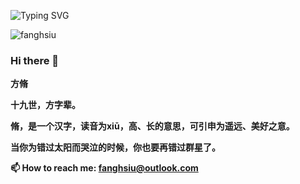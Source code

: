 ![Typing SVG](https://readme-typing-svg.demolab.com?font=KaiTi&size=50&pause=1000&color=66CCFF&center=true&vCenter=true&random=false&width=435&lines=华风夏韵+洛水天依)

![fanghsiu](https://github-readme-stats.vercel.app/api?username=fanghsiu&show_icons=true)

### Hi there 👋

**方脩**

**十九世，方字辈。**

**脩，是一个汉字，读音为xiū，高、长的意思，可引申为遥远、美好之意。**

**当你为错过太阳而哭泣的时候，你也要再错过群星了。**

**📫 How to reach me: fanghsiu@outlook.com**

<!--
**fanghsiu/fanghsiu** is a ✨ _special_ ✨ repository because its `README.md` (this file) appears on your GitHub profile.

Here are some ideas to get you started:

- 🔭 I’m currently working on ...
- 🌱 I’m currently learning ...
- 👯 I’m looking to collaborate on ...
- 🤔 I’m looking for help with ...
- 💬 Ask me about ...
- 📫 How to reach me: ...
- 😄 Pronouns: ...
- ⚡ Fun fact: ...
-->

<!--
- 👋 Hi, I’m @fanghsiu
- 👀 I’m interested in ...
- 🌱 I’m currently learning ...
- 💞️ I’m looking to collaborate on ...
- 📫 How to reach me ...
-->

<!---
fanghsiu/fanghsiu is a ✨ special ✨ repository because its `README.md` (this file) appears on your GitHub profile.
You can click the Preview link to take a look at your changes.
--->

